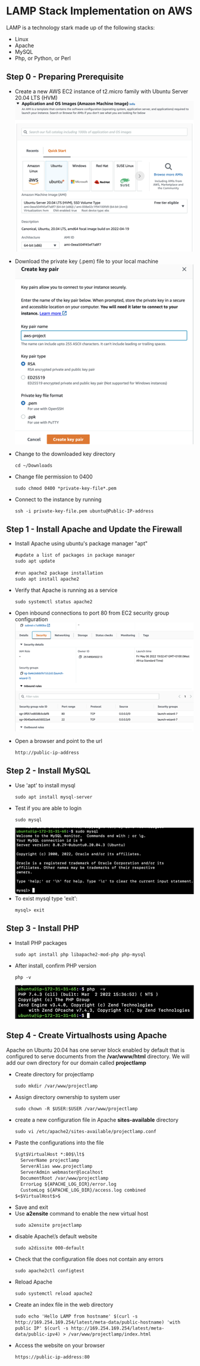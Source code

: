 # LAMP Stack Implementation on AWS

LAMP is a technology stark made up of the following stacks:

- Linux
- Apache
- MySQL
- Php, or Python, or Perl

## Step 0 - Preparing Prerequisite

- Create a new AWS EC2 instance of t2.micro family with Ubuntu Server 20.04 LTS (HVM)
  ![AWS t2 micro instance](images/t2-ubuntu.png "AWS t2-micro instance")

- Download the private key (.pem) file to your local machine
  ![Create Key Piars](images/private-key.png "AWS t2 key pair creation")

- Change to the downloaded key directory

  ```
  cd ~/Downloads
  ```

- Change file permission to 0400

  ```
  sudo chmod 0400 *private-key-file*.pem
  ```

- Connect to the instance by running
  ```
  ssh -i private-key-file.pem ubuntu@Public-IP-address
  ```

## Step 1 - Install Apache and Update the Firewall

- Install Apache using ubuntu's package manager "apt"

  ```
  #update a list of packages in package manager
  sudo apt update

  #run apache2 package installation
  sudo apt install apache2
  ```

- Verify that Apache is running as a service

  ```
  sudo systemctl status apache2
  ```

- Open inbound connections to port 80 from EC2 security group configuration
  ![Open Port 80](images/inbound-connections.png "Allow inbound connection on port 80")

- Open a browser and point to the url
  ```
  http://public-ip-address
  ```

## Step 2 - Install MySQL

- Use 'apt' to install mysql
  ```
  sudo apt install mysql-server
  ```
- Test if you are able to login
  ```
  sudo mysql
  ```
  ![Connect to mysql](images/mysql-prompt.png "Connect to mysql")
- To exist mysql type 'exit':
  ```
  mysql> exit
  ```

## Step 3 - Install PHP

- Install PHP packages
  ```
  sudo apt install php libapache2-mod-php php-mysql
  ```
- After install, confirm PHP version
  ```
  php -v
  ```
  ![PHP Version](images/php-version.png "PHP Version")

## Step 4 - Create Virtualhosts using Apache

Apache on Ubuntu 20.04 has one server block enabled by default that is configured to serve documents from the **/var/www/html** directory. We will add our own directory for our domain called **projectlamp**

- Create directory for projectlamp
  ```
  sudo mkdir /var/www/projectlamp
  ```
- Assign directory ownership to system user
  ```
  sudo chown -R $USER:$USER /var/www/projectlamp
  ```
- create a new configuration file in Apache **sites-available** directory
  ```
  sudo vi /etc/apache2/sites-available/projectlamp.conf
  ```
- Paste the configurations into the file
  ```
  $\gt$VirtualHost *:80$\lt$
    ServerName projectlamp
    ServerAlias www.projectlamp
    ServerAdmin webmaster@localhost
    DocumentRoot /var/www/projectlamp
    ErrorLog ${APACHE_LOG_DIR}/error.log
    CustomLog ${APACHE_LOG_DIR}/access.log combined
  $<$VirtualHost$>$
  ```
- Save and exit
- Use **a2ensite** command to enable the new virtual host
  ```
  sudo a2ensite projectlamp
  ```
- disable Apache\’s default website
  ```
  sudo a2dissite 000-default
  ```
- Check that the configuration file does not contain any errors
  ```
  sudo apache2ctl configtest
  ```
- Reload Apache
  ```
  sudo systemctl reload apache2
  ```
- Create an index file in the web directory
  ```
  sudo echo 'Hello LAMP from hostname' $(curl -s http://169.254.169.254/latest/meta-data/public-hostname) 'with public IP' $(curl -s http://169.254.169.254/latest/meta-data/public-ipv4) > /var/www/projectlamp/index.html
  ```
- Access the website on your browser
  ```
  https://public-ip-address:80
  ```
